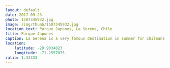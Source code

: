 ```yaml
---
layout: default
date: 2017-09-23
photo: 1507345932.jpg
image: /img/thumb/1507345932.jpg
location_text: Parque Japones, La Serena, Chile
title: Parque Japones
caption: La Serena is a very famous destination in summer for chileans. But during winter (or spring) it's all gray and cold. Plus, I had so much work to do that the only time I got out of the hostel was to checkout this Japanese garden. Quite pretty uh?
location:
    latitude: -29.9034023
    longitude: -71.2557075
ratio: 1.33333
---
```

